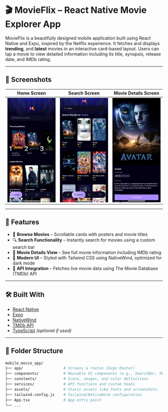 # 🎬 MovieFlix – React Native Movie Explorer App

MovieFlix is a beautifully designed mobile application built using React Native and Expo, inspired by the Netflix experience. It fetches and displays **trending**, and **latest** movies in an interactive card-based layout. Users can tap a movie to view detailed information including its title, synopsis, release date, and IMDb rating.

---

## 📱 Screenshots

| Home Screen | Search Screen | Movie Details Screen |
|-------------|----------------|------------------------|
| ![Home](./assets/screenshots/Home_MovieFlix.png) | ![Search](./assets/screenshots/Search_MovieFlix.png) | ![Details](./assets/screenshots/MovieDetails_MovieFlix.png) |

---

## 🚀 Features

- 🎥 **Browse Movies** – Scrollable cards with posters and movie titles
- 🔍 **Search Functionality** – Instantly search for movies using a custom search bar
- 📖 **Movie Details View** – See full movie information including IMDb rating
- 💅 **Modern UI** – Styled with Tailwind CSS using NativeWind, optimized for dark mode
- 📡 **API Integration** – Fetches live movie data using The Movie Database (TMDb) API

---

## 🛠️ Built With

- [React Native](https://reactnative.dev/)
- [Expo](https://expo.dev/)
- [NativeWind](https://www.nativewind.dev/)
- [TMDb API](https://developer.themoviedb.org/)
- [TypeScript](https://www.typescriptlang.org/) *(optional if used)*

---

## 📂 Folder Structure

```bash
mobile_movie_app/
├── app/                  # Screens & routes (Expo Router)
├── components/           # Reusable UI components (e.g., SearchBar, MovieCard)
├── constants/            # Icons, images, and color definitions
├── services/             # API functions and custom hooks
├── assets/               # Static assets like fonts and screenshots
├── tailwind.config.js    # Tailwind/NativeWind configuration
├── App.tsx               # App entry point
└── ...
